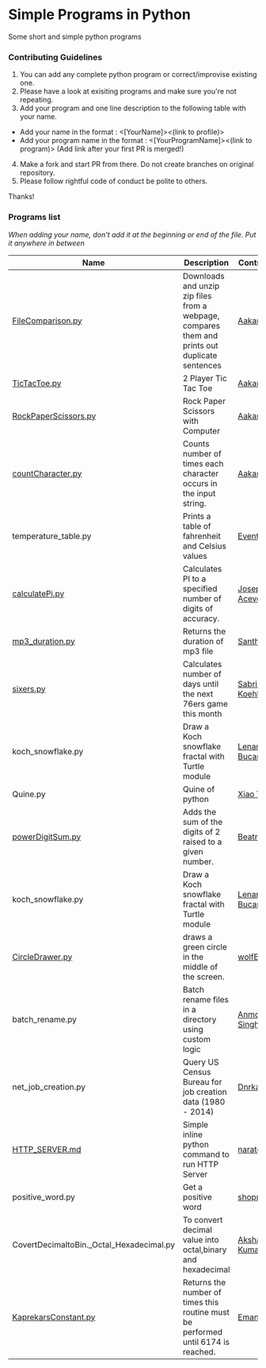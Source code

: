 # Simple Programs in Python
Some short and simple python programs

### Contributing Guidelines
1. You can add any complete python program or correct/improvise existing one.
2. Please have a look at exisiting programs and make sure you're not repeating.
3. Add your program and one line description to the following table with your name.
- Add your name in the format : <[YourName]><(link to profile)>
- Add your program name in the format : <[YourProgramName]><(link to program)>
(Add link after your first PR is merged!)
4. Make a fork and start PR from there. Do not create branches on original repository.
5. Please follow rightful code of conduct be polite to others.

Thanks!

### Programs list
*When adding your name, don't add it at the beginning or end of the file. Put it anywhere in between*

| Name | Description | Contributor |
| -------- | -------- | -------- |
|[FileComparison.py](https://github.com/accakks/Simple-Programs-in-Python/blob/master/FileComparison.py)| Downloads and unzip zip files from a webpage, compares them and prints out duplicate sentences|[Aakanksha](https://github.com/accakks)     |
| [TicTacToe.py](https://github.com/accakks/Simple-Programs-in-Python/blob/master/TicTacToe.py)   | 2 Player Tic Tac Toe    | [Aakanksha](https://github.com/accakks)     |
| [RockPaperScissors.py](https://github.com/accakks/Simple-Programs-in-Python/blob/master/RockPaperScissors.py)   | Rock Paper Scissors with Computer   | [Aakanksha](https://github.com/accakks)     |
| [countCharacter.py](https://github.com/accakks/Simple-Programs-in-Python/blob/master/countCharacter.py)   | Counts number of times each character occurs in the input string.    | [Aakanksha](https://github.com/accakks)     |
| temperature_table.py | Prints a table of fahrenheit and Celsius values | [Eventhisone](https://github.com/eventhisone)
| [calculatePi.py](https://github.com/accakks/Simple-Programs-in-Python/blob/master/calculatePi.py)   | Calculates PI to a specified number of digits of accuracy.    | [Joseph-Acevedo](https://github.com/joseph-acevedo)     |
| [mp3_duration.py](https://github.com/srbilla/Simple-Programs-in-Python/blob/master/mp3_duration.py) | Returns the duration of mp3 file | [Santhosh](https://github.com/srbilla) |
[sixers.py](https://github.com/accakks/Simple-Programs-in-Python/blob/master/sixers.py) | Calculates number of days until the next 76ers game this month | [Sabrina Koehler](https://github.com/sabrinakoehler)|
|koch_snowflake.py | Draw a Koch snowflake fractal with Turtle module | [Lenart Bucar](https://github.com/LenartBucar)
|Quine.py | Quine of python | [Xiao Tan](https://github.com/tvytlx)
| [powerDigitSum.py](--)   | Adds the sum of the digits of 2 raised to a given number.    | [Beatriz](https://github.com/tris-rivers)     |
|koch_snowflake.py | Draw a Koch snowflake fractal with Turtle module | [Lenart Bucar](https://github.com/LenartBucar)
| [CircleDrawer.py](https://github.com/accakks/Simple-Programs-in-Python/blob/master/CircleDrawer.py)| draws a green circle in the middle of the screen. | [wolfEXE57](https://github.com/wolfEXE57)
|batch_rename.py | Batch rename files in a directory using custom logic | [Anmol Singh Jaggi](https://github.com/anmol-singh-jaggi)
|net_job_creation.py | Query US Census Bureau for job creation data (1980 - 2014) | [DnrkasEFF](https://github.com/DnrkasEFF)
|[HTTP_SERVER.md](HTTP_SERVER.md) | Simple inline python command to run HTTP Server | [narate](https://github.com/narate)
|positive_word.py | Get a positive word | [shopro](https://github.com/shopro)
|CovertDecimaltoBin._Octal_Hexadecimal.py | To convert decimal value into octal,binary and hexadecimal | [Akshay Kumar](https://github.com/GHakshay)
| [KaprekarsConstant.py](https://github.com/accakks/Simple-Programs-in-Python/blob/master/KaprekarsConstant.py) | Returns the number of times this routine must be performed until 6174 is reached. | [Emanuel H](https://github.com/Emanuelh77) |
